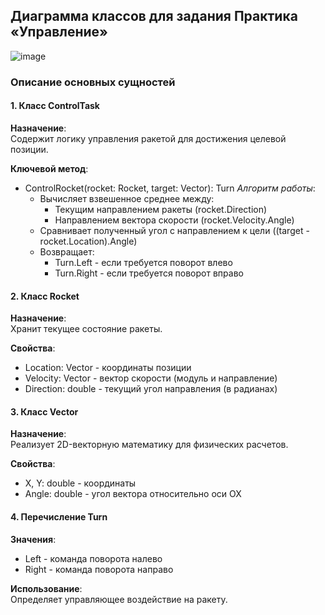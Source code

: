 ## Диаграмма классов для задания Практика «Управление»
![image](https://github.com/user-attachments/assets/e907ddb6-eaff-47ed-b857-a1fa91942cc5)

### Описание основных сущностей

#### **1. Класс ControlTask**
**Назначение**:  
Содержит логику управления ракетой для достижения целевой позиции.

**Ключевой метод**:
- ControlRocket(rocket: Rocket, target: Vector): Turn 
  *Алгоритм работы*:
  - Вычисляет взвешенное среднее между:
     - Текущим направлением ракеты (rocket.Direction)
     - Направлением вектора скорости (rocket.Velocity.Angle)
  - Сравнивает полученный угол с направлением к цели ((target - rocket.Location).Angle)
  - Возвращает:
     - Turn.Left - если требуется поворот влево
     - Turn.Right - если требуется поворот вправо

#### **2. Класс Rocket**
**Назначение**:  
Хранит текущее состояние ракеты.

**Свойства**:
- Location: Vector - координаты позиции
- Velocity: Vector - вектор скорости (модуль и направление)
- Direction: double - текущий угол направления (в радианах)

#### **3. Класс Vector**
**Назначение**:  
Реализует 2D-векторную математику для физических расчетов.

**Свойства**:
- X, Y: double - координаты
- Angle: double - угол вектора относительно оси OX

#### **4. Перечисление Turn**
**Значения**:
- Left - команда поворота налево
- Right - команда поворота направо

**Использование**:  
Определяет управляющее воздействие на ракету.
